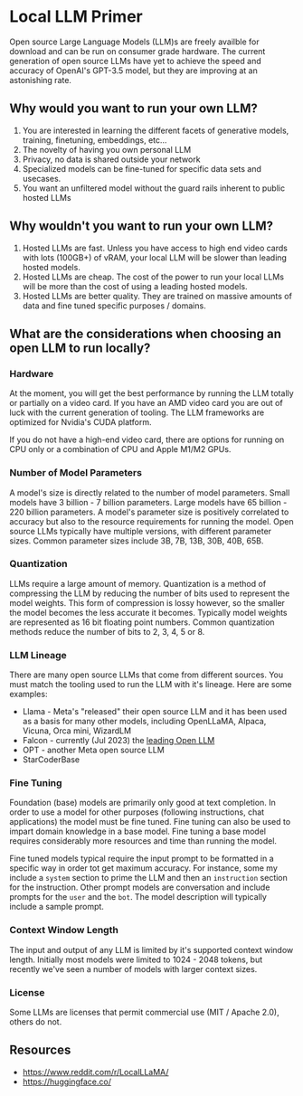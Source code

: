 # Local LLM Primer

Open source Large Language Models (LLM)s are freely availble for download and can be run on consumer grade hardware. The current generation of open source LLMs have yet to achieve the speed and accuracy of OpenAI's GPT-3.5 model, but they are improving at an astonishing rate.

## Why would you want to run your own LLM?


1. You are interested in learning the different facets of generative models, training, finetuning, embeddings, etc...
2. The novelty of having you own personal LLM
3. Privacy, no data is shared outside your network
3. Specialized models can be fine-tuned for specific data sets and usecases.
4. You want an unfiltered model without the guard rails inherent to public hosted LLMs

## Why wouldn't you want to run your own LLM?

1. Hosted LLMs are fast. Unless you have access to high end video cards with lots (100GB+) of vRAM, your local LLM will be slower than leading hosted models.
2. Hosted LLMs are cheap. The cost of the power to run your local LLMs will be more than the cost of using a leading hosted models.
3. Hosted LLMs are better quality. They are trained on massive amounts of data and fine tuned specific purposes / domains.

## What are the considerations when choosing an open LLM to run locally?

### Hardware

At the moment, you will get the best performance by running the LLM totally or partially on a video card. If you have an AMD video card you are out of luck with the current generation of tooling. The LLM frameworks are optimized for Nvidia's CUDA platform.

If you do not have a high-end video card, there are options for running on CPU only or a combination of CPU and Apple M1/M2 GPUs.

### Number of Model Parameters

A model's size is directly related to the number of model parameters. Small models have 3 billion - 7 billion parameters. Large models have 65 billion - 220 billion parameters. A model's parameter size is positively correlated to accuracy but also to the resource requirements for running the model. Open source LLMs typically have multiple versions, with different parameter sizes. Common parameter sizes include 3B, 7B, 13B, 30B, 40B, 65B.

### Quantization

LLMs require a large amount of memory. Quantization is a method of compressing the LLM by reducing the number of bits used to represent the model weights. This form of compression is lossy however, so the smaller the model becomes the less accurate it becomes. Typically model weights are represented as 16 bit floating point numbers. Common quantization methods reduce the number of bits to 2, 3, 4, 5 or 8.

### LLM Lineage

There are many open source LLMs that come from different sources. You must match the tooling used to run the LLM with it's lineage. Here are some examples:

* Llama - Meta's "released" their open source LLM and it has been used as a basis for many other models, including OpenLLaMA, Alpaca, Vicuna, Orca mini, WizardLM
* Falcon - currently (Jul 2023) the [leading Open LLM](https://huggingface.co/spaces/HuggingFaceH4/open_llm_leaderboard)
* OPT - another Meta open source LLM
* StarCoderBase

### Fine Tuning

Foundation (base) models are primarily only good at text completion. In order to use a model for other purposes (following instructions, chat applications) the model must be fine tuned. Fine tuning can also be used to impart domain knowledge in a base model. Fine tuning a base model requires considerably more resources and time than running the model.

Fine tuned models typical require the input prompt to be formatted in a specific way in order tot get maximum accuracy. For instance, some my include a `system` section to prime the LLM and then an `instruction` section for the instruction. Other prompt models are conversation and include prompts for the `user` and the `bot`. The model description will typically include a sample prompt.

### Context Window Length

The input and output of any LLM is limited by it's supported context window length. Initially most models were limited to 1024 - 2048 tokens, but recently we've seen a number of models with larger context sizes.

### License

Some LLMs are licenses that permit commercial use (MIT / Apache 2.0), others do not.

## Resources

* https://www.reddit.com/r/LocalLLaMA/
* https://huggingface.co/